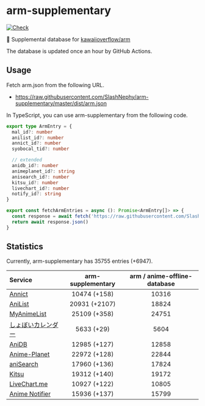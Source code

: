 # arm-supplementary

[![Check](https://github.com/SlashNephy/arm-supplementary/actions/workflows/check-node.yml/badge.svg)](https://github.com/SlashNephy/arm-supplementary/actions/workflows/check-node.yml)

💊 Supplemental database for [kawaiioverflow/arm](https://github.com/kawaiioverflow/arm)

The database is updated once an hour by GitHub Actions.

## Usage

Fetch arm.json from the following URL.

- https://raw.githubusercontent.com/SlashNephy/arm-supplementary/master/dist/arm.json

In TypeScript, you can use arm-supplementary from the following code.

```TypeScript
export type ArmEntry = {
  mal_id?: number
  anilist_id?: number
  annict_id?: number
  syobocal_tid?: number

  // extended
  anidb_id?: number
  animeplanet_id?: string
  anisearch_id?: number
  kitsu_id?: number
  livechart_id?: number
  notify_id?: string
}

export const fetchArmEntries = async (): Promise<ArmEntry[]> => {
  const response = await fetch('https://raw.githubusercontent.com/SlashNephy/arm-supplementary/master/dist/arm.json')
  return await response.json()
}
```

## Statistics

Currently, arm-supplementary has 35755 entries (+6947).

| Service                                     | arm-supplementary | arm / anime-offline-database |
| :------------------------------------------ | :---------------: | :--------------------------: |
| [Annict](https://annict.com)                |   10474 (+158)    |            10316             |
| [AniList](https://anilist.co)               |   20931 (+2107)   |            18824             |
| [MyAnimeList](https://myanimelist.net)      |   25109 (+358)    |            24751             |
| [しょぼいカレンダー](https://cal.syoboi.jp) |    5633 (+29)     |             5604             |
| [AniDB](https://anidb.net)                  |   12985 (+127)    |            12858             |
| [Anime-Planet](https://anime-planet.com)    |   22972 (+128)    |            22844             |
| [aniSearch](https://anisearch.com)          |   17960 (+136)    |            17824             |
| [Kitsu](https://kitsu.io)                   |   19312 (+140)    |            19172             |
| [LiveChart.me](https://livechart.me)        |   10927 (+122)    |            10805             |
| [Anime Notifier](https://notify.moe)        |   15936 (+137)    |            15799             |
